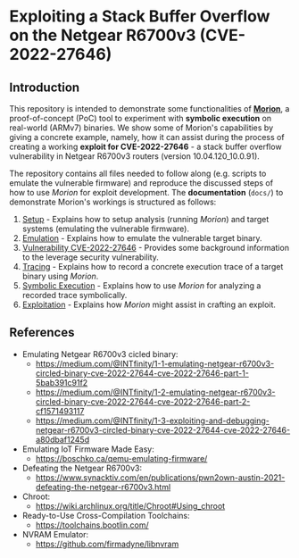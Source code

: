 # Exploiting a Stack Buffer Overflow on the Netgear R6700v3 (CVE-2022-27646)
<!--TODO--------------------------------------------------------------------------------------------
- [ ] Revise references
--------------------------------------------------------------------------------------------------->
## Introduction
This repository is intended to demonstrate some functionalities of
**[Morion](https://github.com/pdamian/morion)**, a proof-of-concept (PoC) tool to experiment with
**symbolic execution** on real-world (ARMv7) binaries. We show some of Morion's capabilities by
giving a concrete example, namely, how it can assist during the process of creating a working
**exploit for CVE-2022-27646** - a stack buffer overflow vulnerability in Netgear R6700v3 routers
(version 10.04.120_10.0.91).

The repository contains all files needed to follow along (e.g. scripts to emulate the vulnerable
firmware) and reproduce the discussed steps of how to use *Morion* for exploit development. The
**documentation** (`docs/`) to demonstrate Morion's workings is structured as follows:
1. [Setup](docs/1_setup.md) - Explains how to setup analysis (running *Morion*) and target systems
    (emulating the vulnerable firmware).
2. [Emulation](docs/2_emulation.md) - Explains how to emulate the vulnerable target binary.
3. [Vulnerability CVE-2022-27646](docs/3_vulnerability.md) - Provides some background information
    to the leverage security vulnerability.
4. [Tracing](docs/4_tracing.md) - Explains how to record a concrete execution trace of a target
    binary using *Morion*.
5. [Symbolic Execution](docs/5_symbex.md) - Explains how to use *Morion* for analyzing a recorded
    trace symbolically.
6. [Exploitation](docs/6_exploitation.md) - Explains how *Morion* might assist in crafting an
    exploit.
## References
- Emulating Netgear R6700v3 cicled binary:
  - https://medium.com/@INTfinity/1-1-emulating-netgear-r6700v3-circled-binary-cve-2022-27644-cve-2022-27646-part-1-5bab391c91f2
  - https://medium.com/@INTfinity/1-2-emulating-netgear-r6700v3-circled-binary-cve-2022-27644-cve-2022-27646-part-2-cf1571493117
  - https://medium.com/@INTfinity/1-3-exploiting-and-debugging-netgear-r6700v3-circled-binary-cve-2022-27644-cve-2022-27646-a80dbaf1245d
- Emulating IoT Firmware Made Easy:
  - https://boschko.ca/qemu-emulating-firmware/
- Defeating the Netgear R6700v3:
  - https://www.synacktiv.com/en/publications/pwn2own-austin-2021-defeating-the-netgear-r6700v3.html
- Chroot:
  - https://wiki.archlinux.org/title/Chroot#Using_chroot
- Ready-to-Use Cross-Compilation Toolchains:
  - https://toolchains.bootlin.com/
- NVRAM Emulator:
  - https://github.com/firmadyne/libnvram
